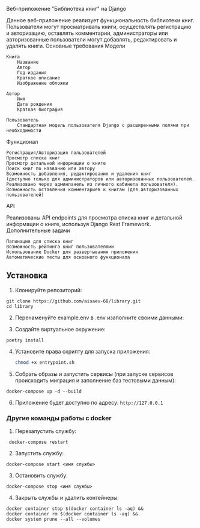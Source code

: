 Веб-приложение "Библиотека книг" на Django

Данное веб-приложение реализует функциональность библиотеки книг. Пользователи могут просматривать книги, осуществлять регистрацию и авторизацию, оставлять комментарии, администраторы или авторизованные пользователи могут добавлять, редактировать и удалять книги.
Основные требования
Модели

    Книга
        Название
        Автор
        Год издания
        Краткое описание
        Изображение обложки

    Автор
        Имя
        Дата рождения
        Краткая биография

    Пользователь
        Стандартная модель пользователя Django с расширенными полями при необходимости

Функционал

    Регистрация/Авторизация пользователей
    Просмотр списка книг
    Просмотр детальной информации о книге
    Поиск книг по названию или автору
    Возможность добавления, редактирования и удаления книг 
    (доступно только для администраторов или авторизованных пользователей. 
    Реализовано через админпанель из личного кабинета пользователя).
    Возможность оставления комментариев к книгам (для авторизованных пользователей)

API

Реализованы API endpoints для просмотра списка книг и детальной информации о книге, используя Django Rest Framework.
Дополнительные задачи

    Пагинация для списка книг
    Возможность рейтинга книг пользователями
    Использование Docker для развертывания приложения
    Автоматические тесты для основного функционала

## Установка

1. Клонируйте репозиторий:
```
git clone https://github.com/aisaev-68/library.git
cd library
```
2. Перенаменуйте example.env в .env изаполните своими данными:

3. Создайте виртуальное окружение:
```
poetry install
```
4. Установите права скрипту для запуска приложения:

    ```bash
    chmod +x entrypoint.sh
    ```
5. Собрать образы и запустить сервисы (при запуске сервисов происходить миграция и заполнение баз тестовыми данным): 
```
docker-compose up -d --build
```
6. Приложение будет доступно по адресу: `http://127.0.0.1`

### Другие команды работы с docker

1. Перезапустить службу:
```
 docker-compose restart
```
2. Запустить службу:
```
docker-compose start <имя службы>
```
3. Остановить службу:
```
docker-compose stop <имя службы>
```
4. Закрыть службы и удалить контейнеры:
```
docker container stop $(docker container ls -aq) &&  
docker container rm $(docker container ls -aq) &&  
docker system prune --all --volumes
```